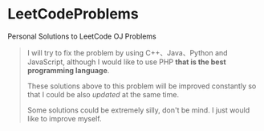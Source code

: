 # LeetCodeProblems
Personal Solutions to LeetCode OJ Problems

>I will try to fix the problem by using C++、Java、Python and JavaScript, although I would like to use PHP **that is the best programming language**.
>
>These solutions above to this problem will be improved constantly so that I could be also *updated* at the same time.
>
>Some solutions could be extremely silly, don't be mind. I just would like to improve myself.
